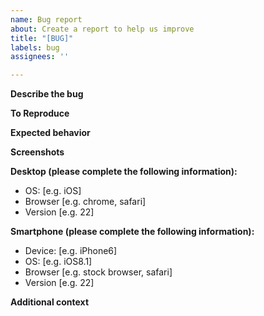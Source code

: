 ```yaml
---
name: Bug report
about: Create a report to help us improve
title: "[BUG]"
labels: bug
assignees: ''

---
```


**Describe the bug**
<!-- A clear and concise description of what the bug is. -->

**To Reproduce**
<!-- Steps to reproduce the behavior. -->

**Expected behavior**
<!-- A clear and concise description of what you expected to happen. -->

**Screenshots**
<!-- If applicable, add screenshots to help explain your problem. -->

**Desktop (please complete the following information):**
 - OS: [e.g. iOS]
 - Browser [e.g. chrome, safari]
 - Version [e.g. 22]

**Smartphone (please complete the following information):**
 - Device: [e.g. iPhone6]
 - OS: [e.g. iOS8.1]
 - Browser [e.g. stock browser, safari]
 - Version [e.g. 22]

**Additional context**
<!-- Add any other context about the problem here. -->
